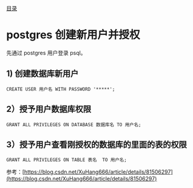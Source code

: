 [目录](./)
# postgres 创建新用户并授权

先通过 postgres 用户登录 psql。

## 1) 创建数据库新用户
```
CREATE USER 用户名 WITH PASSWORD '*****';
```

## 2）授予用户数据库权限
```
GRANT ALL PRIVILEGES ON DATABASE 数据库名 TO 用户名;
```

## 3）授予用户查看刚授权的数据库的里面的表的权限
```
GRANT ALL PRIVILEGES ON TABLE 表名  TO 用户名;
```

参考：[https://blog.csdn.net/XuHang666/article/details/81506297](https://blog.csdn.net/XuHang666/article/details/81506297)